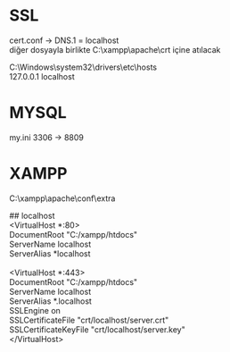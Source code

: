 # SSL
cert.conf -> DNS.1 = localhost <br>
diğer dosyayla birlikte C:\xampp\apache\crt içine atılacak

C:\Windows\system32\drivers\etc\hosts <br>
127.0.0.1 localhost

# MYSQL
my.ini
3306 -> 8809

# XAMPP

C:\xampp\apache\conf\extra

\#\# localhost <br>
 <VirtualHost *:80> <br>
     DocumentRoot "C:/xampp/htdocs" <br>
     ServerName localhost <br>
     ServerAlias *localhost <br>
 </VirtualHost> <br>
 <VirtualHost *:443> <br>
     DocumentRoot "C:/xampp/htdocs" <br>
     ServerName localhost <br>
     ServerAlias *.localhost <br>
     SSLEngine on <br>
     SSLCertificateFile "crt/localhost/server.crt" <br>
     SSLCertificateKeyFile "crt/localhost/server.key" <br>
 \</VirtualHost>
